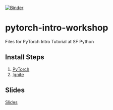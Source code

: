 [![Binder](https://mybinder.org/badge.svg)](https://mybinder.org/v2/gh/sampathweb/pytorch-intro-workshop/master)

# pytorch-intro-workshop

Files for PyTorch Intro Tutorial at SF Python


## Install Steps

1. [PyTorch](https://pytorch.org/)
2. [Ignite](https://github.com/pytorch/ignite)


## Slides

[Slides](https://docs.google.com/presentation/d/1AybyFTdGfVZPp2t8VWioCrPjdPE0UmNTIJlUCpAIh9U/edit?usp=sharing)
